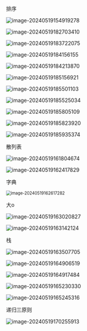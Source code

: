 排序

![image-20240519154919278](C:\Users\user\AppData\Roaming\Typora\typora-user-images\image-20240519154919278.png)

![image-20240519182703410](C:\Users\user\AppData\Roaming\Typora\typora-user-images\image-20240519182703410.png)

![image-20240519183722075](C:\Users\user\AppData\Roaming\Typora\typora-user-images\image-20240519183722075.png)

![image-20240519184156155](C:\Users\user\AppData\Roaming\Typora\typora-user-images\image-20240519184156155.png)

![image-20240519184213870](C:\Users\user\AppData\Roaming\Typora\typora-user-images\image-20240519184213870.png)

![image-20240519185156921](C:\Users\user\AppData\Roaming\Typora\typora-user-images\image-20240519185156921.png)

![image-20240519185501103](C:\Users\user\AppData\Roaming\Typora\typora-user-images\image-20240519185501103.png)

![image-20240519185525034](C:\Users\user\AppData\Roaming\Typora\typora-user-images\image-20240519185525034.png)

![image-20240519185805109](C:\Users\user\AppData\Roaming\Typora\typora-user-images\image-20240519185805109.png)

![image-20240519185823920](C:\Users\user\AppData\Roaming\Typora\typora-user-images\image-20240519185823920.png)

![image-20240519185935374](C:\Users\user\AppData\Roaming\Typora\typora-user-images\image-20240519185935374.png)

散列表

![image-20240519161804674](C:\Users\user\AppData\Roaming\Typora\typora-user-images\image-20240519161804674.png)

![image-20240519162417829](C:\Users\user\AppData\Roaming\Typora\typora-user-images\image-20240519162417829.png)

字典

<img src="C:\Users\user\AppData\Roaming\Typora\typora-user-images\image-20240519162617282.png" alt="image-20240519162617282" style="zoom: 80%;" />

大o

![image-20240519163020827](C:\Users\user\AppData\Roaming\Typora\typora-user-images\image-20240519163020827.png)

![image-20240519163142124](C:\Users\user\AppData\Roaming\Typora\typora-user-images\image-20240519163142124.png)

栈

![image-20240519163507705](C:\Users\user\AppData\Roaming\Typora\typora-user-images\image-20240519163507705.png)

![image-20240519164906519](C:\Users\user\AppData\Roaming\Typora\typora-user-images\image-20240519164906519.png)

![image-20240519164917484](C:\Users\user\AppData\Roaming\Typora\typora-user-images\image-20240519164917484.png)

![image-20240519165230330](C:\Users\user\AppData\Roaming\Typora\typora-user-images\image-20240519165230330.png)

![image-20240519165245316](C:\Users\user\AppData\Roaming\Typora\typora-user-images\image-20240519165245316.png)

递归三原则

![image-20240519170255913](C:\Users\user\AppData\Roaming\Typora\typora-user-images\image-20240519170255913.png)

